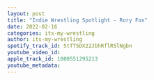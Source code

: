 ```yaml
---
layout: post
title: "Indie Wrestling Spotlight - Rory Fox"
date: 2022-02-16
categories: its-my-wrestling
author: its-my-wrestling
spotify_track_id: 5tTTSDX22JbhRflRSlNgbn
youtube_video_id: 
apple_track_id: 1000551295213
youtube_metadata: 
---
```

